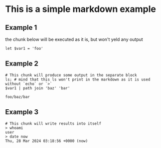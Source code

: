 # This is a simple markdown example

## Example 1

the chunk below will be executed as it is, but won't yeld any output

```nu
let $var1 = 'foo'
```

## Example 2

```nu
# This chunk will produce some output in the separate block
ls; # mind that this ls won't print in the markdown as it is used without `echo` or `>`
$var1 | path join 'baz' 'bar'
```
```nudoc-output
foo/baz/bar
```

## Example 3

```nu
# This chunk will write results into itself
> whoami
user
> date now
Thu, 28 Mar 2024 03:18:56 +0000 (now)
```
